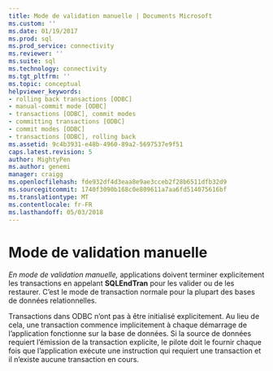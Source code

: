 ```yaml
---
title: Mode de validation manuelle | Documents Microsoft
ms.custom: ''
ms.date: 01/19/2017
ms.prod: sql
ms.prod_service: connectivity
ms.reviewer: ''
ms.suite: sql
ms.technology: connectivity
ms.tgt_pltfrm: ''
ms.topic: conceptual
helpviewer_keywords:
- rolling back transactions [ODBC]
- manual-commit mode [ODBC]
- transactions [ODBC], commit modes
- committing transactions [ODBC]
- commit modes [ODBC]
- transactions [ODBC], rolling back
ms.assetid: 9c4b3931-e48b-4960-89a2-5697537e9f51
caps.latest.revision: 5
author: MightyPen
ms.author: genemi
manager: craigg
ms.openlocfilehash: fde932df4d3eaa8e9ae3cceb2f28b6511dfb32d9
ms.sourcegitcommit: 1740f3090b168c0e809611a7aa6fd514075616bf
ms.translationtype: MT
ms.contentlocale: fr-FR
ms.lasthandoff: 05/03/2018
---
```

# <a name="manual-commit-mode"></a>Mode de validation manuelle
*En mode de validation manuelle,* applications doivent terminer explicitement les transactions en appelant **SQLEndTran** pour les valider ou de les restaurer. C’est le mode de transaction normale pour la plupart des bases de données relationnelles.  
  
 Transactions dans ODBC n’ont pas à être initialisé explicitement. Au lieu de cela, une transaction commence implicitement à chaque démarrage de l’application fonctionne sur la base de données. Si la source de données requiert l’émission de la transaction explicite, le pilote doit le fournir chaque fois que l’application exécute une instruction qui requiert une transaction et il n’existe aucune transaction en cours.
